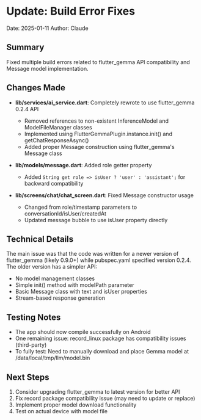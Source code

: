 # Update: Build Error Fixes
Date: 2025-01-11
Author: Claude

## Summary
Fixed multiple build errors related to flutter_gemma API compatibility and Message model implementation.

## Changes Made
- **lib/services/ai_service.dart**: Completely rewrote to use flutter_gemma 0.2.4 API
  - Removed references to non-existent InferenceModel and ModelFileManager classes
  - Implemented using FlutterGemmaPlugin.instance.init() and getChatResponseAsync()
  - Added proper Message construction using flutter_gemma's Message class
  
- **lib/models/message.dart**: Added role getter property
  - Added `String get role => isUser ? 'user' : 'assistant';` for backward compatibility
  
- **lib/screens/chat/chat_screen.dart**: Fixed Message constructor usage
  - Changed from role/timestamp parameters to conversationId/isUser/createdAt
  - Updated message bubble to use isUser property directly

## Technical Details
The main issue was that the code was written for a newer version of flutter_gemma (likely 0.9.0+) while pubspec.yaml specified version 0.2.4. The older version has a simpler API:
- No model management classes
- Simple init() method with modelPath parameter
- Basic Message class with text and isUser properties
- Stream-based response generation

## Testing Notes
- The app should now compile successfully on Android
- One remaining issue: record_linux package has compatibility issues (third-party)
- To fully test: Need to manually download and place Gemma model at /data/local/tmp/llm/model.bin

## Next Steps
1. Consider upgrading flutter_gemma to latest version for better API
2. Fix record package compatibility issue (may need to update or replace)
3. Implement proper model download functionality
4. Test on actual device with model file
